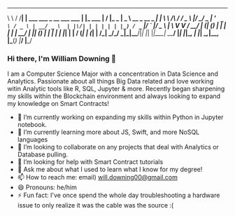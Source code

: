__        __   _                            _          __  __         ____                  _ 
\ \      / /__| | ___ ___  _ __ ___   ___  | |_ ___   |  \/  |_   _  |  _ \ __ _  __ _  ___| |
 \ \ /\ / / _ \ |/ __/ _ \| '_ ` _ \ / _ \ | __/ _ \  | |\/| | | | | | |_) / _` |/ _` |/ _ \ |
  \ V  V /  __/ | (_| (_) | | | | | |  __/ | || (_) | | |  | | |_| | |  __/ (_| | (_| |  __/_|
   \_/\_/ \___|_|\___\___/|_| |_| |_|\___|  \__\___/  |_|  |_|\__, | |_|   \__,_|\__, |\___(_)
                                                              |___/              |___/        
### Hi there, I'm William Downing 👋

I am a Computer Science Major with a concentration in Data Science and Analytics. Passionate about all things Big Data related and love working witin Analytic tools like R, SQL, Jupyter & more. Recently began sharpening my skills within the Blockchain environment and always looking to expand my knowledge on Smart Contracts!

- 🔭 I’m currently working on expanding my skills within Python in Jupyter notebook.
- 🌱 I’m currently learning more about JS, Swift, and more NoSQL languages
- 👯 I’m looking to collaborate on any projects that deal with Analytics or Database pulling.
- 🤔 I’m looking for help with Smart Contract tutorials
- 💬 Ask me about what I used to learn what I know for my degree!
- 📫 How to reach me: email) will.downing00@gmail.com
- 😄 Pronouns: he/him
- ⚡ Fun fact: I've once spend the whole day troubleshooting a hardware issue to only realize it was the cable was the source :(


